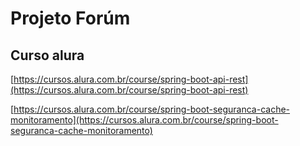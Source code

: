 # Projeto Forúm

## Curso alura
[https://cursos.alura.com.br/course/spring-boot-api-rest](https://cursos.alura.com.br/course/spring-boot-api-rest)

[https://cursos.alura.com.br/course/spring-boot-seguranca-cache-monitoramento](https://cursos.alura.com.br/course/spring-boot-seguranca-cache-monitoramento)
